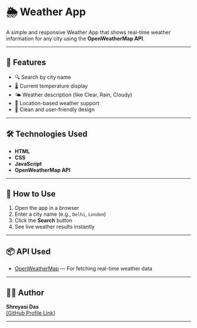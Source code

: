 # 🌦️ Weather App

A simple and responsive Weather App that shows real-time weather information for any city using the **OpenWeatherMap API**.

---

## 🚀 Features

- 🔍 Search by city name
- 🌡️ Current temperature display
- 🌤️ Weather description (like Clear, Rain, Cloudy)
- 📍 Location-based weather support
- 🌈 Clean and user-friendly design

---

## 🛠️ Technologies Used

- **HTML**
- **CSS**
- **JavaScript**
- **OpenWeatherMap API**

---

## 🧪 How to Use

1. Open the app in a browser
2. Enter a city name (e.g., `Delhi`, `London`)
3. Click the **Search** button
4. See live weather results instantly

---

## 📦 API Used

- [OpenWeatherMap](https://openweathermap.org/api) — For fetching real-time weather data

---

## 🧑‍💻 Author

**Shreyasi Das**  
[\[GitHub Profile Link\]](https://github.com/rainshadow-0801/Weather-App)

---
